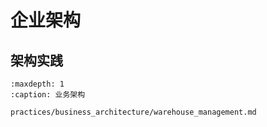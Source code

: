 # 企业架构

## 架构实践

```{toctree}
:maxdepth: 1
:caption: 业务架构

practices/business_architecture/warehouse_management.md
```